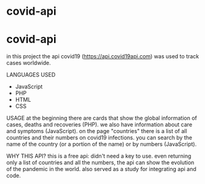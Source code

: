 # covid-api

# covid-api

in this project the api covid19 (https://api.covid19api.com) was used to track cases worldwide.

LANGUAGES USED
- JavaScript
- PHP
- HTML
- CSS

USAGE
at the beginning there are cards that show the global information of cases, deaths and recoveries (PHP). we also have information about care and symptoms (JavaScript).
on the page "countries" there is a list of all countries and their numbers on covid19 infections. you can search by the name of the country (or a portion of the name) or by numbers (JavaScript).

WHY THIS API?
this is a free api: didn't need a key to use. even returning only a list of countries and all the numbers, the api can show the evolution of the pandemic in the world.
also served as a study for integrating api and code.

